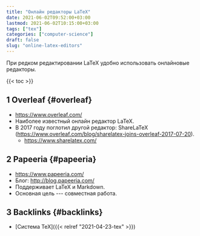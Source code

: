 ```yaml
---
title: "Онлайн редакторы LaTeX"
date: 2021-06-02T09:52:00+03:00
lastmod: 2021-06-02T10:15:00+03:00
tags: ["tex"]
categories: ["computer-science"]
draft: false
slug: "online-latex-editors"
---
```


При редком редактировании LaTeX удобно использовать онлайновые редакторы.

<!--more-->

{{< toc >}}


## <span class="section-num">1</span> Overleaf {#overleaf}

-   <https://www.overleaf.com/>
-   Наиболее известный онлайн редактор LaTeX.
-   В 2017 году поглотил другой редактор: ShareLaTeX (<https://www.overleaf.com/blog/sharelatex-joins-overleaf-2017-07-20>).
    -   <https://www.sharelatex.com/>


## <span class="section-num">2</span> Papeeria {#papeeria}

-   <https://www.papeeria.com/>
-   Блог: <http://blog.papeeria.com/>
-   Поддерживает LaTeX и Markdown.
-   Основная цель --- совместная работа.


## <span class="section-num">3</span> Backlinks {#backlinks}

-   [Система TeX]({{< relref "2021-04-23-tex" >}})
